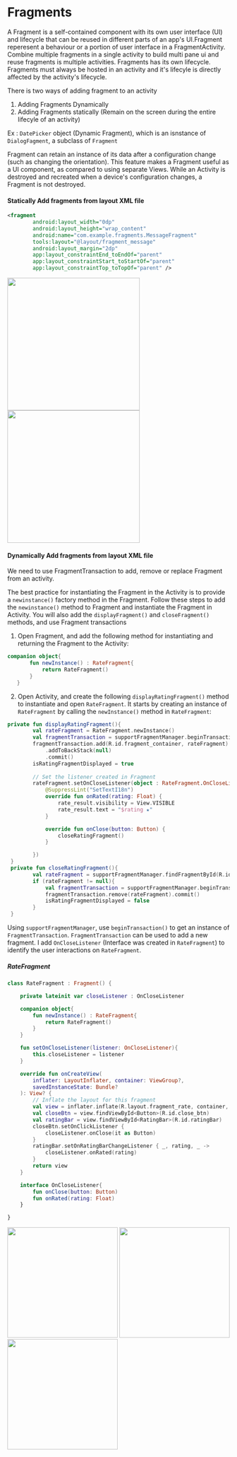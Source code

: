 # Fragments
A Fragment is a self-contained component with its own user interface (UI) and lifecycle that can be reused in different parts of an app's UI.Fragment reperesent a behaviour or a portion of user interface in a FragmentActivity. Combine multiple fragments in a single activity to build multi pane ui and reuse fragments is multiple activities. Fragments has its own lifecycle. Fragments must always be hosted in an activity and it's lifecyle is directly affected by the activity's lifecycle. 

There is two ways of adding fragment to an activity
 1. Adding Fragments Dynamically
 2. Adding Fragments statically (Remain on the screen during the entire lifecyle of an activity)

Ex : `DatePicker` object (Dynamic Fragment), which is an isnstance of `DialogFagment`, a subclass of `Fragment`

 Fragment can retain an instance of its data after a configuration change (such as changing the orientation). This feature makes a Fragment useful as a UI component, as compared to using separate Views. While an Activity is destroyed and recreated when a device's configuration changes, a Fragment is not destroyed.

<h4>Statically Add fragments from layout XML file</h4>

```XML
<fragment
        android:layout_width="0dp"
        android:layout_height="wrap_content"
        android:name="com.example.fragments.MessageFragment"
        tools:layout="@layout/fragment_message"
        android:layout_margin="2dp"
        app:layout_constraintEnd_toEndOf="parent"
        app:layout_constraintStart_toStartOf="parent"
        app:layout_constraintTop_toTopOf="parent" />
```
<img src="https://github.com/Pasan99/Fragments/blob/master/FragmentScreenshots/ArticalBeforeLike.png" width="300">     <img src="https://github.com/Pasan99/Fragments/blob/master/FragmentScreenshots/ArticleAfterLike.png" width="300">

<h4>Dynamically Add fragments from layout XML file</h4>
We need to use FragmentTransaction to add, remove or replace Fragment from an activity.

The best practice for instantiating the Fragment in the Activity is to provide a `newinstance()` factory method in the Fragment. Follow these steps to add the `newinstance()` method to Fragment and instantiate the Fragment in Activity. You will also add the `displayFragment()` and `closeFragment()` methods, and use Fragment transactions

 1. Open Fragment, and add the following method for instantiating and returning the Fragment to the Activity:
 ```kotlin
 companion object{
        fun newInstance() : RateFragment{
            return RateFragment()
        }
    }
```
 2. Open Activity, and create the following `displayRatingFragment()` method to instantiate and open `RateFragment`. It starts by creating an instance of `RateFragment` by calling the `newInstance()` method in `RateFragment`:
```kotlin
private fun displayRatingFragment(){
        val rateFragment = RateFragment.newInstance()
        val fragmentTransaction = supportFragmentManager.beginTransaction()
        fragmentTransaction.add(R.id.fragment_container, rateFragment)
            .addToBackStack(null)
            .commit()
        isRatingFragmentDisplayed = true
        
        // Set the listener created in Fragment
        rateFragment.setOnCloseListener(object : RateFragment.OnCloseListener{
            @SuppressLint("SetTextI18n")
            override fun onRated(rating: Float) {
                rate_result.visibility = View.VISIBLE
                rate_result.text = "$rating ★"
            }

            override fun onClose(button: Button) {
                closeRatingFragment()
            }

        })
 }
 private fun closeRatingFragment(){
        val rateFragment = supportFragmentManager.findFragmentById(R.id.fragment_container)
        if (rateFragment != null){
            val fragmentTransaction = supportFragmentManager.beginTransaction()
            fragmentTransaction.remove(rateFragment).commit()
            isRatingFragmentDisplayed = false
        }
 }
 ```
Using `supportFragmentManager`, use `beginTransaction()` to get an instance of `FragmentTransaction`. `FragmentTransaction` can be used to add a new fragment. I add `OnCloseListener` (Interface was created in `RateFragment`) to identify the user interactions on `RateFragment`.

<h5>RateFragment</h5>

```kotlin
class RateFragment : Fragment() {

    private lateinit var closeListener : OnCloseListener

    companion object{
        fun newInstance() : RateFragment{
            return RateFragment()
        }
    }

    fun setOnCloseListener(listener: OnCloseListener){
        this.closeListener = listener
    }

    override fun onCreateView(
        inflater: LayoutInflater, container: ViewGroup?,
        savedInstanceState: Bundle?
    ): View? {
        // Inflate the layout for this fragment
        val view = inflater.inflate(R.layout.fragment_rate, container, false)
        val closeBtn = view.findViewById<Button>(R.id.close_btn)
        val ratingBar = view.findViewById<RatingBar>(R.id.ratingBar)
        closeBtn.setOnClickListener {
            closeListener.onClose(it as Button)
        }
        ratingBar.setOnRatingBarChangeListener { _, rating, _ ->
            closeListener.onRated(rating)
        }
        return view
    }

    interface OnCloseListener{
        fun onClose(button: Button)
        fun onRated(rating: Float)
    }

}
```
<img src="https://github.com/Pasan99/Fragments/blob/master/FragmentScreenshots/BeforeRate.png" width="250"/>   <img src="https://github.com/Pasan99/Fragments/blob/master/FragmentScreenshots/OnRating.png" width="250"/>   <img src="https://github.com/Pasan99/Fragments/blob/master/FragmentScreenshots/AfterRated.png" width="250"/>   
 
